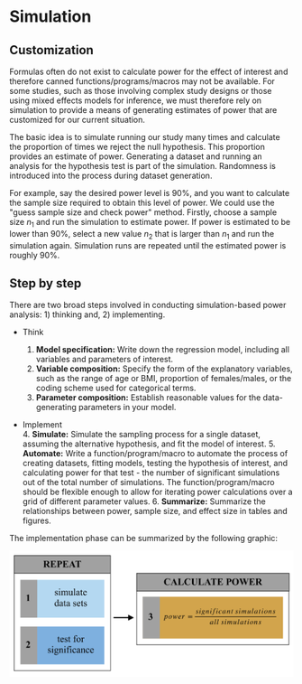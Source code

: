 
# Simulation

## Customization

Formulas often do not exist to calculate power for the effect of interest and therefore canned functions/programs/macros may not be available. For some studies, such as those involving complex study designs or those using mixed effects models for inference, we must therefore rely on simulation to provide a means of generating estimates of power that are customized for our current situation. 

The basic idea is to simulate running our study many times and calculate the proportion of times we reject the null hypothesis. This proportion provides an estimate of power. Generating a dataset and running an analysis for the hypothesis test is part of the simulation. Randomness is introduced into the process during dataset generation.

For example, say the desired power level is 90%, and you want to calculate the sample size required to obtain this level of power. We could use the "guess sample size and check power" method. Firstly, choose a sample size $n_1$ and run the simulation to estimate power. If power is estimated to be lower than 90%, select a new value $n_2$ that is larger than $n_1$ and run the simulation again. Simulation runs are repeated until the estimated power is roughly 90%.

## Step by step

There are two broad steps involved in conducting simulation-based power analysis: 1) thinking and, 2) implementing. 

- Think 
    1. **Model specification:** Write down the regression model, including all variables and parameters of interest.
    2. **Variable composition:** Specify the form of the explanatory variables, such as the range of age or BMI, proportion of females/males, or the coding scheme used for categorical terms.
    3. **Parameter composition:** Establish reasonable values for the data-generating parameters in your model.

- Implement  
    4. **Simulate:** Simulate the sampling process for a single dataset, assuming the alternative hypothesis, and fit the model of interest.
    5. **Automate:** Write a function/program/macro to automate the process of creating datasets, fitting models, testing the hypothesis of interest, and calculating power for that test - the number of significant simulations out of the total number of simulations. The function/program/macro should be flexible enough to allow for iterating power calculations over a grid of different parameter values.
    6. **Summarize:** Summarize the relationships between power, sample size, and effect size in tables and figures.

The implementation phase can be summarized by the following graphic:

![](images/powersim.png)
